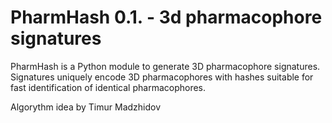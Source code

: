 # PharmHash 0.1. - 3d pharmacophore signatures

PharmHash is a Python module to generate 3D pharmacophore signatures. 
Signatures uniquely encode 3D pharmacophores with hashes suitable for fast identification of identical pharmacophores.

Algorythm idea by Timur Madzhidov

